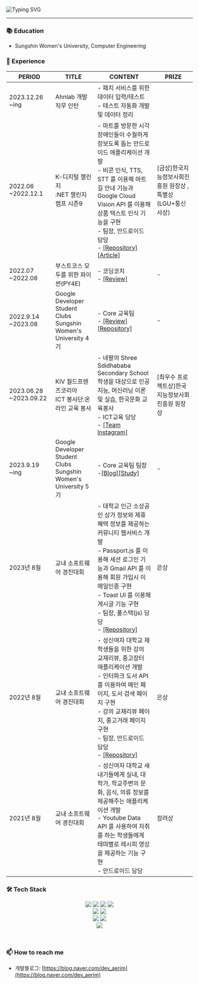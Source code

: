 <!-- 자기소개 시작 -->

<div>
<br>



![Typing SVG](https://readme-typing-svg.herokuapp.com?font=Indie+Flower&color=000000&size=30&center=true&lines=Hello+World+!&nbsp;+I'm+Ae+Rim+˙ᵕ˙+&nbsp;)
</div>

* * *



### **📚**  Education

- Sungshin Women's University, Computer Engineering



### **🙌**  Experience

| PERIOD                 | TITLE                                                        | CONTENT                                                      | PRIZE                                                     |
| ---------------------- | ------------------------------------------------------------ | ------------------------------------------------------------ | --------------------------------------------------------- |
| 2023.12.26<br />~ing   | Ahnlab 개발직무 인턴                                         | - 패치 서비스를 위한 데이터 입력/테스트<br />- 테스트 자동화 개발 및 데이터 정리 |                                                           |
| 2022.06 ~2022.12.1     | K-디지털 챌린지<br />:NET 챌린지 캠프 시즌9                  | - 마트를 방문한 시각장애인들이 수월하게 장보도록 돕는 안드로이드 애플리케이션 개발<br/> \- 비콘 인식, TTS, STT 를 이용해 마트 길 안내 기능과 Google Cloud Vision API 를 이용해 상품 텍스트 인식 기능을 구현<br />- 팀장, 안드로이드 담당<br />- [[Repository]](https://github.com/NetChallenge-masking/Whipping) [[Article]](https://www.etnews.com/20221201000166) | [금상]한국지능정보사회진흥원 원장상 ,특별상(LGU+통신사상) |
| 2022.07 ~2022.08       | 부스트코스 모두를 위한 파이썬(PY4E)                          | - 코딩코치 <br />- [[Review]](https://blog.naver.com/dev_aerim/222963528282) | -                                                         |
| 2022.9.14 ~2023.08     | Google Developer <br />Student Clubs Sungshin Women's University 4기 | - Core 교육팀 <br />- [[Review]](https://blog.naver.com/dev_aerim/223134685517) [[Repository]](https://github.com/OldEdu) | -                                                         |
| 2023.06.28 ~2023.09.22 | KIV 월드프렌즈코리아 <br />ICT 봉사단:온라인 교육 봉사       | - 네팔의 Shree Sdidhababa Secondary School <br />학생을 대상으로 인공지능, 머신러닝 이론 및 실습, 한국문화 교육봉사<br />- ICT교육 담당<br />- [[Team Instagram]](https://www.instagram.com/it__sathi/) | [최우수 프로젝트상]한국지능정보사회진흥원 원장상          |
| 2023.9.19        ~ing  | Google Developer <br />Student Clubs Sungshin Women's University 5기 | - Core 교육팀 팀장  <br />-[[Blog]](https://gdsc-sungshin.tistory.com/)[[Study]](https://github.com/aerim-choi/spring_study) | -                                                         |
| 2023년 8월             | 교내 소프트웨어 경진대회                                     | - 대학교 인근 소상공인 상가 정보와 제휴혜택 정보를 제공하는 커뮤니티 웹서비스 개발<br />- Passport.js 를 이용해 세션 로그인 기능과 Gmail API 를 이용해 회원 가입시 이메일인증 구현<br />- Toast UI 를 이용해 게시글 기능 구현<br />- 팀장, 풀스택(js) 담당<br />- [[Repository]](https://github.com/UniUnity-sungshin/UniUnity) | 은상                                                      |
| 2022년 8월             | 교내 소프트웨어 경진대회                                     | - 성신여자 대학교 재학생들을 위한 강의 교재리뷰, 중고장터 애플리케이션 개발<br />- 인터파크 도서 API 를 이용하여 메인 페이지, 도서 검색 페이지 구현<br/> \- 강의 교재리뷰 페이지, 중고거래 페이지 구현<br />- 팀장, 안드로이드 담당<br />- [[Repository]](https://github.com/aerim-choi/SHOWBOOK) | 은상                                                      |
| 2021년 8월             | 교내 소프트웨어 경진대회                                     | - 성신여자 대학교 새내기들에게 실내, 대학가, 학교주변의 문화, 음식, 의류 정보를 제공해주는 애플리케이션 개발  <br />- Youtube Data API 를 사용하여 자취를 하는 학생들에게 테마별로 레시피 영상을 제공하는 기능 구현<br />- 안드로이드 담당 | 장려상                                                    |

<div align='left'><h3><b>🛠 Tech Stack </b></h3>
<center><img src="https://img.shields.io/badge/JAVA-007396?style=flat-square&logo=java&logoColor=white">
<img src="https://img.shields.io/badge/Kotlin-7F52FF?style=flat-square&logo=Kotlin&logoColor=white">
<img src="https://img.shields.io/badge/c++-00599C?style=flat-square&logo=c%2B%2B&logoColor=white"/>
<img src="https://img.shields.io/badge/-Python-3776AB?style=flat-square&logo=Python&logoColor=white"/>
<br>

<img src="https://img.shields.io/badge/javascript-F7DF1E?style=flat-square&logo=javascript&logoColor=black"> 
<img src="https://img.shields.io/badge/Express-000000?style=flat-square&logo=Express&logoColor=white"/>
<br>
<img src="https://img.shields.io/badge/Firebase-FFCA28?style=flat-square&logo=firebase&logoColor=black"/>
<img src="https://img.shields.io/badge/MySQL-4479A1?style=flat-square&logo=MySQL&logoColor=white"/>
<br>
<img src="https://img.shields.io/badge/Android Studio-DDC84?style=flat-square&logo=Android Studio&logoColor=white"/></a>
</p>
</div>

<!-- 연락처 시작 -->
<br>

### 📫 How to reach me

- 개발블로그: [https://blog.naver.com/dev_aerim](https://blog.naver.com/dev_aerim)

</br>
      
